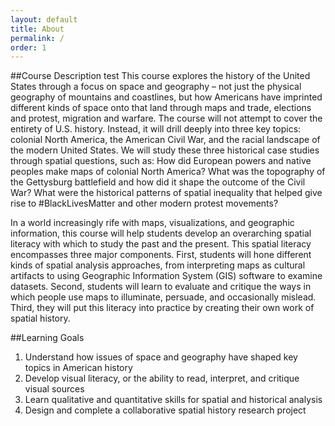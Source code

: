 ```yaml
---
layout: default
title: About
permalink: /
order: 1
---
```


##Course Description
test
This course explores the history of the United States through a focus on space and geography – not just the physical geography of mountains and coastlines, but how Americans have imprinted different kinds of space onto that land through maps and trade, elections and protest, migration and warfare. The course will not attempt to cover the entirety of U.S. history. Instead, it will drill deeply into three key topics: colonial North America, the American Civil War, and the racial landscape of the modern United States. We will study these three historical case studies through spatial questions, such as: How did European powers and native peoples make maps of colonial North America? What was the topography of the Gettysburg battlefield and how did it shape the outcome of the Civil War? What were the historical patterns of spatial inequality that helped give rise to #BlackLivesMatter and other modern protest movements?

In a world increasingly rife with maps, visualizations, and geographic information, this course will help students develop an overarching spatial literacy with which to study the past and the present. This spatial literacy encompasses three major components. First, students will hone different kinds of spatial analysis approaches, from interpreting maps as cultural artifacts to using Geographic Information System (GIS) software to examine datasets. Second, students will learn to evaluate and critique the ways in which people use maps to illuminate, persuade, and occasionally mislead. Third, they will put this
literacy into practice by creating their own work of spatial history.

##Learning Goals
1. Understand how issues of space and geography have shaped key topics in American history 
2. Develop visual literacy, or the ability to read, interpret, and critique visual sources 
3. Learn qualitative and quantitative skills for spatial and historical analysis 
4. Design and complete a collaborative spatial history research project 